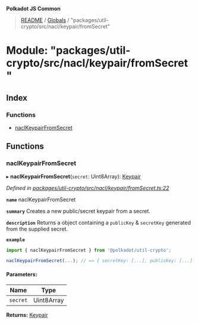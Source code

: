 **Polkadot JS Common**

> [README](../README.md) / [Globals](../globals.md) / "packages/util-crypto/src/nacl/keypair/fromSecret"

# Module: "packages/util-crypto/src/nacl/keypair/fromSecret"

## Index

### Functions

* [naclKeypairFromSecret](_packages_util_crypto_src_nacl_keypair_fromsecret_.md#naclkeypairfromsecret)

## Functions

### naclKeypairFromSecret

▸ **naclKeypairFromSecret**(`secret`: Uint8Array): [Keypair](../interfaces/_packages_util_crypto_src_types_.keypair.md)

*Defined in [packages/util-crypto/src/nacl/keypair/fromSecret.ts:22](https://github.com/polkadot-js/common/blob/c366e637/packages/util-crypto/src/nacl/keypair/fromSecret.ts#L22)*

**`name`** naclKeypairFromSecret

**`summary`** Creates a new public/secret keypair from a secret.

**`description`** 
Returns a object containing a `publicKey` & `secretKey` generated from the supplied secret.

**`example`** 
<BR>

```javascript
import { naclKeypairFromSecret } from '@polkadot/util-crypto';

naclKeypairFromSecret(...); // => { secretKey: [...], publicKey: [...] }
```

#### Parameters:

Name | Type |
------ | ------ |
`secret` | Uint8Array |

**Returns:** [Keypair](../interfaces/_packages_util_crypto_src_types_.keypair.md)

